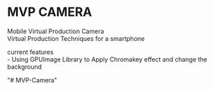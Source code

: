 # MVP CAMERA
Mobile Virtual Production Camera  
Virtual Production Techniques for a smartphone  
  
current features  
    - Using GPUImage Library to Apply Chromakey effect and change the background  
    

"# MVP-Camera" 
